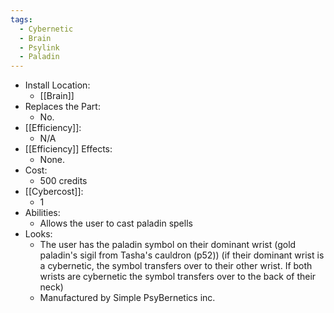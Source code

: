 ```yaml
---
tags:
  - Cybernetic
  - Brain
  - Psylink
  - Paladin
---
```

* Install Location:
	* [[Brain]]
* Replaces the Part:
	* No.
* [[Efficiency]]:
	* N/A
* [[Efficiency]] Effects:
	- None.
* Cost:
	* 500 credits
* [[Cybercost]]:
	* 1
* Abilities:
	* Allows the user to cast paladin spells
* Looks:
	* The user has the paladin symbol on their dominant wrist (gold paladin's sigil from Tasha's cauldron (p52)) (if their dominant wrist is a cybernetic, the symbol transfers over to their other wrist. If both wrists are cybernetic the symbol transfers over to the back of their neck)
	* Manufactured by Simple PsyBernetics inc.